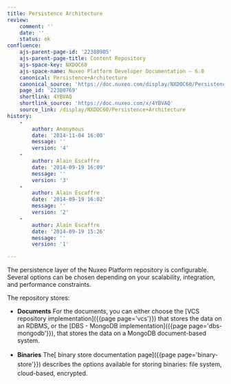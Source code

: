 ```yaml
---
title: Persistence Architecture
review:
    comment: ''
    date: ''
    status: ok
confluence:
    ajs-parent-page-id: '22380905'
    ajs-parent-page-title: Content Repository
    ajs-space-key: NXDOC60
    ajs-space-name: Nuxeo Platform Developer Documentation — 6.0
    canonical: Persistence+Architecture
    canonical_source: 'https://doc.nuxeo.com/display/NXDOC60/Persistence+Architecture'
    page_id: '22380769'
    shortlink: 4YBVAQ
    shortlink_source: 'https://doc.nuxeo.com/x/4YBVAQ'
    source_link: /display/NXDOC60/Persistence+Architecture
history:
    - 
        author: Anonymous
        date: '2014-11-04 16:00'
        message: ''
        version: '4'
    - 
        author: Alain Escaffre
        date: '2014-09-19 16:09'
        message: ''
        version: '3'
    - 
        author: Alain Escaffre
        date: '2014-09-19 16:02'
        message: ''
        version: '2'
    - 
        author: Alain Escaffre
        date: '2014-09-19 15:26'
        message: ''
        version: '1'

---
```

The persistence layer of the Nuxeo Platform repository is configurable. Several options can be chosen depending on your scalability, integration, and performance constraints.

The repository stores:

*   **Documents**
    For the documents, you can either choose the&nbsp;[VCS repository implementation]({{page page='vcs'}})&nbsp;that stores the data on an RDBMS, or the&nbsp;[DBS - MongoDB implementation]({{page page='dbs-mongodb'}}), that stores the data on a MongoDB document-based system.

*   **Binaries**
    T<span style="line-height: 21.58px;">he[ binary store documentation page]({{page page='binary-store'}}) describes the options available for storing binaries: file system, cloud-based, encrypted.</span>